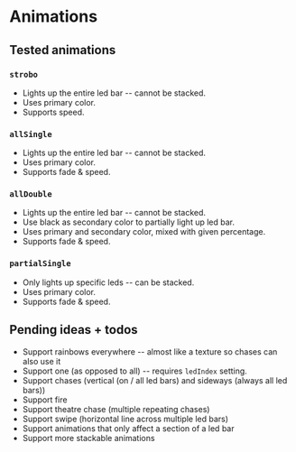 # Animations

## Tested animations

### `strobo`

- Lights up the entire led bar -- cannot be stacked.
- Uses primary color.
- Supports speed.

### `allSingle`

- Lights up the entire led bar -- cannot be stacked.
- Uses primary color.
- Supports fade & speed.

### `allDouble`

- Lights up the entire led bar -- cannot be stacked.
- Use black as secondary color to partially light up led bar.
- Uses primary and secondary color, mixed with given percentage.
- Supports fade & speed.

### `partialSingle`

- Only lights up specific leds -- can be stacked.
- Uses primary color.
- Supports fade & speed.

## Pending ideas + todos

- Support rainbows everywhere -- almost like a texture so chases can also use it
- Support one (as opposed to all) -- requires `ledIndex` setting.
- Support chases (vertical (on / all led bars) and sideways (always all led bars))
- Support fire
- Support theatre chase (multiple repeating chases)
- Support swipe (horizontal line across multiple led bars)
- Support animations that only affect a section of a led bar
- Support more stackable animations
